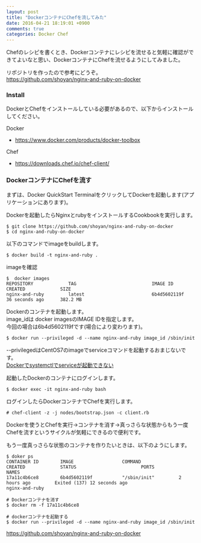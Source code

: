```yaml
---
layout: post
title: "DockerコンテナにChefを流してみた"
date: 2016-04-21 18:19:01 +0900
comments: true
categories: Docker Chef
---
```

Chefのレシピを書くとき、Dockerコンテナにレシピを流せると気軽に確認ができてよいなと思い、DockerコンテナにChefを流せるようにしてみました。

リポジトリを作ったので参考にどうぞ。  
https://github.com/shoyan/nginx-and-ruby-on-docker

### Install
DockerとChefをインストールしている必要があるので、以下からインストールしてください。

Docker

- https://www.docker.com/products/docker-toolbox

Chef

- https://downloads.chef.io/chef-client/

### DockerコンテナにChefを流す
まずは、Docker QuickStart TerminalをクリックしてDockerを起動します(アプリケーションにあります)。

Dockerを起動したらNginxとrubyをインストールするCookbookを実行します。

```
$ git clone https://github.com/shoyan/nginx-and-ruby-on-docker
$ cd nginx-and-ruby-on-docker
```

以下のコマンドでimageをbuildします。

```
$ docker build -t nginx-and-ruby .
```

imageを確認

```
$  docker images
REPOSITORY             TAG                            IMAGE ID            CREATED             SIZE
nginx-and-ruby         latest                         6b4d5602119f        36 seconds ago      382.2 MB
```

Dockerのコンテナを起動します。  
image_idは docker imagesのIMAGE IDを指定します。  
今回の場合は6b4d5602119fです(場合により変わります)。

```
$ docker run --privileged -d --name nginx-and-ruby image_id /sbin/init
```

--privilegedはCentOS7のimageでserviceコマンドを起動するおまじないです。  
[Dockerでsystemctlでserviceが起動できない](http://shoyan.github.io/blog/2016/04/14/start-systemctl-on-docker/)

起動したDockerのコンテナにログインします。

```
$ docker exec -it nginx-and-ruby bash
```

ログインしたらDockerコンテナでChefを実行します。

```
# chef-client -z -j nodes/bootstrap.json -c client.rb
```

Dockerを使うとChefを実行→コンテナを消す→真っさらな状態からもう一度Chefを流すというサイクルが気軽にできるので便利です。

もう一度真っさらな状態のコンテナを作りたいときは、以下のようにします。

```
$ doker ps
CONTAINER ID        IMAGE                  COMMAND              CREATED             STATUS                        PORTS                                           NAMES
17a11c4b6ce8        6b4d5602119f           "/sbin/init"         2 hours ago         Exited (137) 12 seconds ago                                                   nginx-and-ruby

# Dockerコンテナを消す
$ docker rm -f 17a11c4b6ce8

# dockerコンテナを起動する
$ docker run --privileged -d --name nginx-and-ruby image_id /sbin/init
```

https://github.com/shoyan/nginx-and-ruby-on-docker
